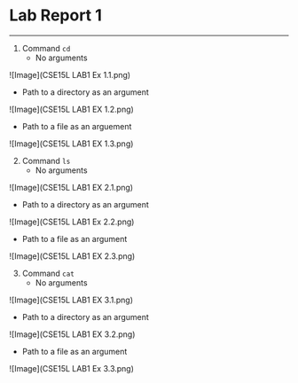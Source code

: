 # Lab Report 1
---
1. Command `cd`
   - No arguments

![Image](CSE15L LAB1 Ex 1.1.png)
  
   - Path to a directory as an argument

![Image](CSE15L LAB1 EX 1.2.png)
  
   - Path to a file as an arguement

![Image](CSE15L LAB1 EX 1.3.png)


2. Command `ls`
   - No  arguments

![Image](CSE15L LAB1 EX 2.1.png)
  
   - Path to a directory as an argument

![Image](CSE15L LAB1 Ex 2.2.png)
  
   - Path to a file as an argument

![Image](CSE15L LAB1 EX 2.3.png)


3. Command `cat`
   - No arguments

![Image](CSE15L LAB1 EX 3.1.png)
  
   - Path to a directory as an argument

![Image](CSE15L LAB1 EX 3.2.png)
  
   - Path to a file as an argument

![Image](CSE15L LAB1 Ex 3.3.png)
